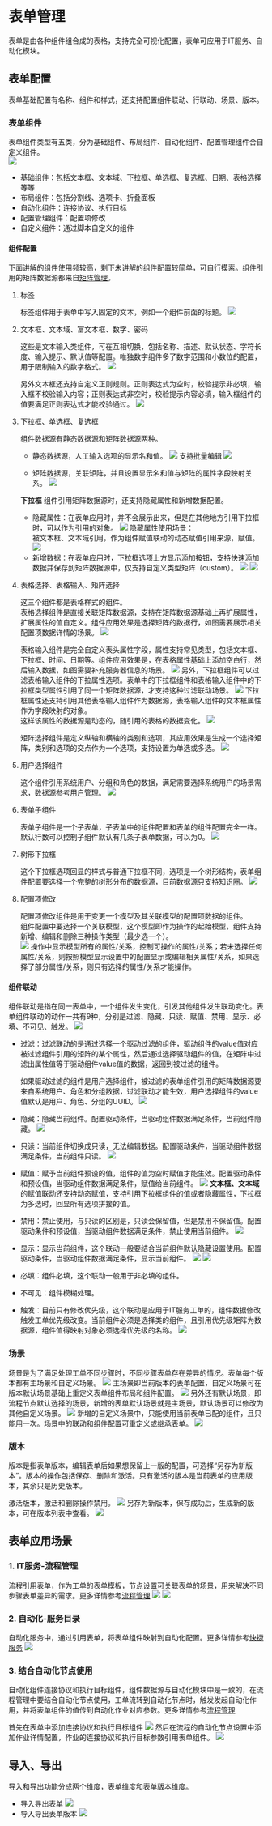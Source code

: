 # 表单管理
表单是由各种组件组合成的表格，支持完全可视化配置，表单可应用于IT服务、自动化模块。

## 表单配置
表单基础配置有名称、组件和样式，还支持配置组件联动、行联动、场景、版本。

### 表单组件
表单组件类型有五类，分为基础组件、布局组件、自动化组件、配置管理组件合自定义组件。  
![](images/表单管理_表单组件.png)
- 基础组件：包括文本框、文本域、下拉框、单选框、复选框、日期、表格选择等等
- 布局组件：包括分割线、选项卡、折叠面板
- 自动化组件：连接协议、执行目标
- 配置管理组件：配置项修改
- 自定义组件：通过脚本自定义的组件

#### 组件配置
下面讲解的组件使用频较高，剩下未讲解的组件配置较简单，可自行摸索。组件引用的矩阵数据源都来自[矩阵管理](../../100.系统配置/3.数据和集成/矩阵管理.md)。
1. 标签
   
   标签组件用于表单中写入固定的文本，例如一个组件前面的标题。
   ![](images/表单管理_表单组件_标签.png)

2. 文本框、文本域、富文本框、数字、密码
   
   这些是文本输入类组件，可在互相切换，包括名称、描述、默认状态、字符长度、输入提示、默认值等配置。唯独数字组件多了数字范围和小数位的配置，用于限制输入的数字格式。
   ![](images/表单管理_表单组件_数字.png)

   另外文本框还支持自定义正则规则。正则表达式为空时，校验提示非必填，输入框不校验输入内容；正则表达式非空时，校验提示内容必填，输入框组件的值要满足正则表达式才能校验通过。
   ![](images/表单管理_表单组件_数字_正则表达式.png)

3. 下拉框、单选框、复选框
   
   组件数据源有静态数据源和矩阵数据源两种。
   
   - 静态数据源，人工输入选项的显示名和值。
   ![](images/表单管理_表单组件_选择组件_静态数据源.png)
   支持批量编辑
   ![](images/表单管理_表单组件_选择组件_批量编辑.gif)

   - 矩阵数据源，关联矩阵，并且设置显示名和值与矩阵的属性字段映射关系。
   ![](images/表单管理_表单组件_选择组件_矩阵数据源.png)

   **下拉框** 组件引用矩阵数据源时，还支持隐藏属性和新增数据配置。<br>
   - 隐藏属性：在表单应用时，并不会展示出来，但是在其他地方引用下拉框时，可以作为引用的对象。
   ![](images/表单管理_表单组件_下拉框隐藏属性.png)
   隐藏属性使用场景：<br>
   被文本框、文本域引用，作为组件赋值联动的动态赋值引用来源，赋值。
   ![](images/表单管理_表单组件_下拉框隐藏属性应用.png)
   - 新增数据：在表单应用时，下拉框选项上方显示添加按钮，支持快速添加数据并保存到矩阵数据源中，仅支持自定义类型矩阵（custom）。
   ![](images/表单管理_表单组件_下拉框新增数据.png)
   ![](images/表单管理_表单组件_下拉框新增数据效果.png)
   
4. 表格选择、表格输入、矩阵选择
   
   这三个组件都是表格样式的组件。<br>
   表格选择组件是直接关联矩阵数据源，支持在矩阵数据源基础上再扩展属性，扩展属性的值自定义。组件应用效果是选择矩阵的数据行，如图需要展示相关配置项数据详情的场景。
   ![](images/表单管理_表单组件_表格选择组件.png)

   表格输入组件是完全自定义表头属性字段，属性支持常见类型，包括文本框、下拉框、时间、日期等。组件应用效果是，在表格属性基础上添加空白行，然后输入数据，如图需要补充服务器信息的场景。
   ![](images/表单管理_表单组件_表格输入组件.png)
   另外，下拉框组件可以过滤表格输入组件的下拉属性选项。表单中的下拉框组件和表格输入组件中的下拉框类型属性引用了同一个矩阵数据源，才支持这种过滤联动场景。
   ![](images/表单管理_表单组件_表格输入组件_属性过滤.png)
   下拉框属性还支持引用其他表格输入组件作为数据源，表格输入组件的文本框属性作为字段映射的对象。<br>
   这样该属性的数据源是动态的，随引用的表格的数据变化。
   ![](images/表单管理_引用表格输入组件作为数据源.png)

   矩阵选择组件是定义纵轴和横轴的类别和选项，其应用效果是生成一个选择矩阵，类别和选项的交点作为一个选项，支持设置为单选或多选。
   ![](images/表单管理_表单组件_矩阵选择组件.png)

5. 用户选择组件
   
   这个组件引用系统用户、分组和角色的数据，满足需要选择系统用户的场景需求，数据源参考[用户管理](../../100.系统配置/1.用户和权限/用户和权限.md)。
   ![](images/表单管理_表单组件_用户选择组件.png)

6. 表单子组件
   
   表单子组件是一个子表单，子表单中的组件配置和表单的组件配置完全一样。默认行数可以控制子组件默认有几条子表单数据，可以为0。
   ![](images/表单管理_表单组件_表单子组件.gif)

7. 树形下拉框

    这个下拉框选项回显的样式与普通下拉框不同，选项是一个树形结构，表单组件配置要选择一个完整的树形分布的数据源，目前数据源只支持[知识圈](../../98.知识库/新建知识文档.md)。
    ![](images/表单管理_表单组件_树形下拉框.png)

8. 配置项修改

    配置项修改组件是用于变更一个模型及其关联模型的配置项数据的组件。<br>
    组件配置中要选择一个关联模型，这个模型即作为操作的起始模型，组件支持新增、编辑和删除三种操作类型（最少选一个）。<br>
    ![](images/表单管理_表单组件_配置项修改.png)
    操作中显示模型所有的属性/关系，控制可操作的属性/关系；若未选择任何属性/关系，则按照模型显示设置中的配置显示或编辑相关属性/关系，如果选择了部分属性/关系，则只有选择的属性/关系才能操作。

#### 组件联动
组件联动是指在同一表单中，一个组件发生变化，引发其他组件发生联动变化。表单组件联动的动作一共有9种，分别是过滤、隐藏、只读、赋值、禁用、显示、必填、不可见、触发。
![](images/表单管理_组件联动.png)

- 过滤：过滤联动的是通过选择一个驱动过滤的组件，驱动组件的value值对应被过滤组件引用的矩阵的某个属性，然后通过选择驱动组件的值，在矩阵中过滤出属性值等于驱动组件value值的数据，返回到被过滤的组件。
  
  如果驱动过滤的组件是用户选择组件，被过滤的表单组件引用的矩阵数据源要来自系统用户、角色和分组数据，过滤联动才能生效，用户选择组件的value值默认是用户、角色、分组的UUID。
  ![](images/表单管理_组件联动_过滤.png)
  
- 隐藏：隐藏当前组件。配置驱动条件，当驱动组件数据满足条件，当前组件隐藏。
  ![](images/表单管理_组件联动_隐藏.png)
- 只读：当前组件切换成只读，无法编辑数据。配置驱动条件，当驱动组件数据满足条件，当前组件只读。
  ![](images/表单管理_组件联动_只读.png)
- 赋值：赋予当前组件预设的值，组件的值为空时赋值才能生效。配置驱动条件和预设值，当驱动组件数据满足条件，赋值给当前组件。
  ![](images/表单管理_组件联动_赋值.png)
  **文本框、文本域** 的赋值联动还支持动态赋值，支持引用[下拉框](#组件配置)组件的值或者隐藏属性，下拉框为多选时，回显所有选项拼接的值。
- 禁用：禁止使用，与只读的区别是，只读会保留值，但是禁用不保留值。配置驱动条件和预设值，当驱动组件数据满足条件，禁止使用当前组件。
  ![](images/表单管理_组件联动_禁用.png)
- 显示：显示当前组件，这个联动一般要结合当前组件默认隐藏设置使用。配置驱动条件，当驱动组件数据满足条件，显示当前组件。
  ![](images/表单管理_组件联动_默认隐藏.png)
  ![](images/表单管理_组件联动_显示.png)
- 必填：组件必填，这个联动一般用于非必填的组件。
- 不可见：组件模糊处理。
- 触发：目前只有修改优先级，这个联动是应用于IT服务工单的，组件数据修改触发工单优先级改变。当前组件必须是选择类的组件，且引用优先级矩阵为数据源，组件值得映射对象必须选择优先级的名称。
  ![](images/表单管理_组件联动_触发.gif)

### 场景
场景是为了满足处理工单不同步骤时，不同步骤表单存在差异的情况。表单每个版本都有主场景和自定义场景。
![](images/表单管理_场景.png)
主场景即当前版本的表单配置，自定义场景可在版本默认场景基础上重定义表单组件布局和组件配置。
![](images/表单管理_主场景.png)
另外还有默认场景，即流程节点默认选择的场景，新增的表单默认场景就是主场景，默认场景可以修改为其他自定义场景。
![](images/表单管理_默认场景.png)
新增的自定义场景中，只能使用当前表单已配的组件，且只能用一次。场景中的联动和组件配置可重定义或继承表单。
![](images/表单管理_添加场景.gif)

### 版本
版本是指表单版本，编辑表单后如果想保留上一版的配置，可选择“另存为新版本”。版本的操作包括保存、删除和激活。只有激活的版本是当前表单的应用版本，其余只是历史版本。

激活版本，激活和删除操作禁用。
![](images/表单管理_激活版本.png)
另存为新版本，保存成功后，生成新的版本，可在版本列表中查看。
![](images/表单管理_另存为新版本.png)

## 表单应用场景
### 1. IT服务-流程管理
流程引用表单，作为工单的表单模板，节点设置可关联表单的场景，用来解决不同步骤表单差异的需求。更多详情参考[流程管理](../../2.IT服务/流程管理/流程管理.md)
![](images/表单管理_流程关联表单.png)
![](images/表单管理_流程节点关联表单场景.png)

### 2. 自动化-服务目录
自动化服务中，通过引用表单，将表单组件映射到自动化配置。更多详情参考[快捷服务](../../5.自动化/快捷服务/快捷服务.md)
![](images/表单管理_自动化服务目录关联表单.png)

### 3. 结合自动化节点使用
自动化组件连接协议和执行目标组件，组件数据源与自动化模块中是一致的，在流程管理中要结合自动化节点使用，工单流转到自动化节点时，触发发起自动化作用，并将表单组件的值传到自动化作业对应参数。更多详情参考[流程管理](../../2.IT服务/流程管理/流程管理.md)

首先在表单中添加连接协议和执行目标组件
![](images/表单管理_自动化节点引用组件.png)
然后在流程的自动化节点设置中添加作业详情配置，作业的连接协议和执行目标参数引用表单组件。
![](images/表单管理_自动化节点引用组件.gif)

## 导入、导出
导入和导出功能分成两个维度，表单维度和表单版本维度。
- 导入导出表单
  ![](images/表单管理_导入导出表单.png)
- 导入导出表单版本
  ![](images/表单管理_导入导出表单版本.png)
